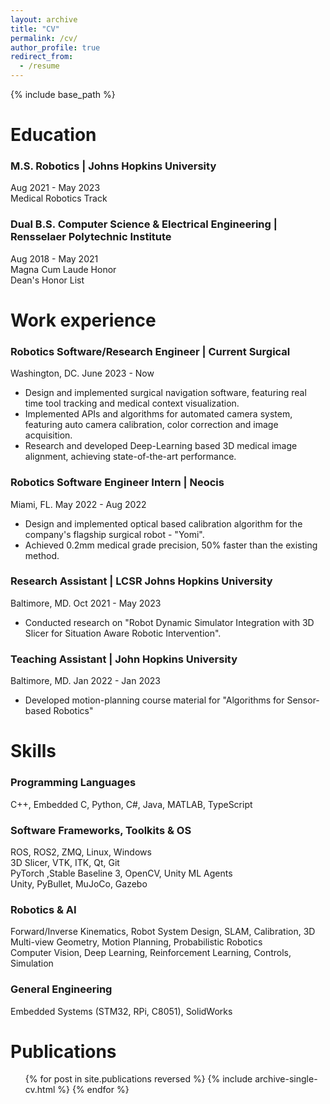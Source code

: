 ```yaml
---
layout: archive
title: "CV"
permalink: /cv/
author_profile: true
redirect_from:
  - /resume
---
```


{% include base_path %}

Education
======

### M.S. Robotics | Johns Hopkins University
Aug 2021 - May 2023\
Medical Robotics Track

### Dual B.S. Computer Science & Electrical Engineering | Rensselaer Polytechnic Institute
Aug 2018 - May 2021\
Magna Cum Laude Honor\
Dean's Honor List

Work experience
======
### Robotics Software/Research Engineer | Current Surgical
Washington, DC.  June 2023 - Now
- Design and implemented surgical navigation software, featuring real time tool tracking and medical context visualization.
- Implemented APIs and algorithms for automated camera system, featuring auto camera calibration, color correction and image acquisition.
- Research and developed Deep-Learning based 3D medical image alignment, achieving state-of-the-art performance.

### Robotics Software Engineer Intern | Neocis
Miami, FL. May 2022 - Aug 2022
- Design and implemented optical based calibration algorithm for the company's flagship surgical robot - "Yomi".
- Achieved 0.2mm medical grade precision, 50% faster than the existing method.

### Research Assistant | LCSR Johns Hopkins University 
Baltimore, MD. Oct 2021 - May 2023
- Conducted research on "Robot Dynamic Simulator Integration with 3D Slicer for Situation Aware Robotic Intervention".

### Teaching Assistant | John Hopkins University
Baltimore, MD. Jan 2022 - Jan 2023
- Developed motion-planning course material for "Algorithms for Sensor-based Robotics"

  
Skills
======
### Programming Languages
C++, Embedded C, Python, C#, Java, MATLAB, TypeScript

### Software Frameworks, Toolkits & OS
ROS, ROS2, ZMQ, Linux, Windows\
3D Slicer, VTK, ITK, Qt, Git\
PyTorch ,Stable Baseline 3, OpenCV, Unity ML Agents\
Unity, PyBullet, MuJoCo, Gazebo

### Robotics & AI
Forward/Inverse Kinematics, Robot System Design, SLAM, Calibration, 3D Multi-view Geometry, Motion Planning, Probabilistic Robotics\
Computer Vision, Deep Learning, Reinforcement Learning, Controls, Simulation

### General Engineering
Embedded Systems (STM32, RPi, C8051), SolidWorks




Publications
======
  <ul>{% for post in site.publications reversed %}
    {% include archive-single-cv.html %}
  {% endfor %}</ul>
  
  
  
